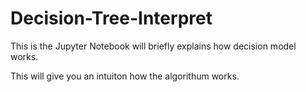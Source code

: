 # Decision-Tree-Interpret

This is the Jupyter Notebook will briefly explains how decision model works.

This will give you an intuiton how the algorithum works.

